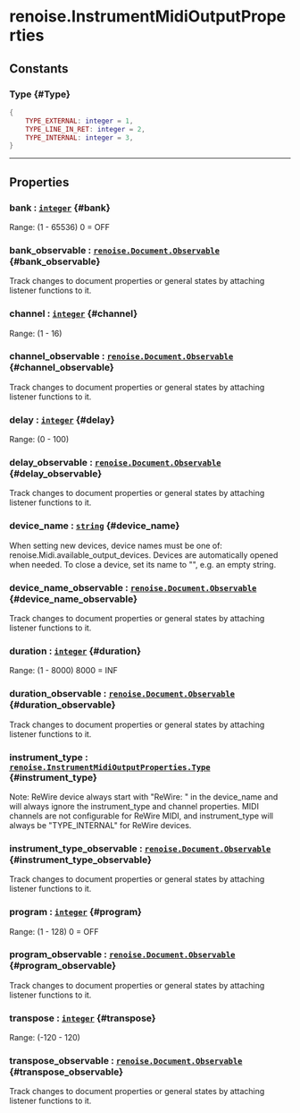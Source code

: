 # renoise.InstrumentMidiOutputProperties  
## Constants
### Type {#Type}
```lua
{
    TYPE_EXTERNAL: integer = 1,
    TYPE_LINE_IN_RET: integer = 2,
    TYPE_INTERNAL: integer = 3,
}
```
  

---  
## Properties
### bank : [`integer`](/API/builtins/integer.md) {#bank}
Range: (1 - 65536) 0 = OFF

### bank_observable : [`renoise.Document.Observable`](/API/renoise/renoise.Document.Observable.md) {#bank_observable}
Track changes to document properties or general states by attaching listener
functions to it.

### channel : [`integer`](/API/builtins/integer.md) {#channel}
Range: (1 - 16)

### channel_observable : [`renoise.Document.Observable`](/API/renoise/renoise.Document.Observable.md) {#channel_observable}
Track changes to document properties or general states by attaching listener
functions to it.

### delay : [`integer`](/API/builtins/integer.md) {#delay}
Range: (0 - 100)

### delay_observable : [`renoise.Document.Observable`](/API/renoise/renoise.Document.Observable.md) {#delay_observable}
Track changes to document properties or general states by attaching listener
functions to it.

### device_name : [`string`](/API/builtins/string.md) {#device_name}
 When setting new devices, device names must be one of:
 renoise.Midi.available_output_devices.
 Devices are automatically opened when needed. To close a device, set its name
 to "", e.g. an empty string.

### device_name_observable : [`renoise.Document.Observable`](/API/renoise/renoise.Document.Observable.md) {#device_name_observable}
Track changes to document properties or general states by attaching listener
functions to it.

### duration : [`integer`](/API/builtins/integer.md) {#duration}
Range: (1 - 8000) 8000 = INF

### duration_observable : [`renoise.Document.Observable`](/API/renoise/renoise.Document.Observable.md) {#duration_observable}
Track changes to document properties or general states by attaching listener
functions to it.

### instrument_type : [`renoise.InstrumentMidiOutputProperties.Type`](renoise.InstrumentMidiOutputProperties.md#Type) {#instrument_type}
 Note: ReWire device always start with "ReWire: " in the device_name and
 will always ignore the instrument_type and channel properties. MIDI
 channels are not configurable for ReWire MIDI, and instrument_type will
 always be "TYPE_INTERNAL" for ReWire devices.

### instrument_type_observable : [`renoise.Document.Observable`](/API/renoise/renoise.Document.Observable.md) {#instrument_type_observable}
Track changes to document properties or general states by attaching listener
functions to it.

### program : [`integer`](/API/builtins/integer.md) {#program}
Range: (1 - 128) 0 = OFF

### program_observable : [`renoise.Document.Observable`](/API/renoise/renoise.Document.Observable.md) {#program_observable}
Track changes to document properties or general states by attaching listener
functions to it.

### transpose : [`integer`](/API/builtins/integer.md) {#transpose}
Range: (-120 - 120)

### transpose_observable : [`renoise.Document.Observable`](/API/renoise/renoise.Document.Observable.md) {#transpose_observable}
Track changes to document properties or general states by attaching listener
functions to it.

  

